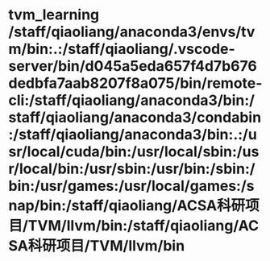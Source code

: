 # tvm_learning /staff/qiaoliang/anaconda3/envs/tvm/bin:.:/staff/qiaoliang/.vscode-server/bin/d045a5eda657f4d7b676dedbfa7aab8207f8a075/bin/remote-cli:/staff/qiaoliang/anaconda3/bin:/staff/qiaoliang/anaconda3/condabin:/staff/qiaoliang/anaconda3/bin:.:/usr/local/cuda/bin:/usr/local/sbin:/usr/local/bin:/usr/sbin:/usr/bin:/sbin:/bin:/usr/games:/usr/local/games:/snap/bin:/staff/qiaoliang/ACSA科研项目/TVM/llvm/bin:/staff/qiaoliang/ACSA科研项目/TVM/llvm/bin
